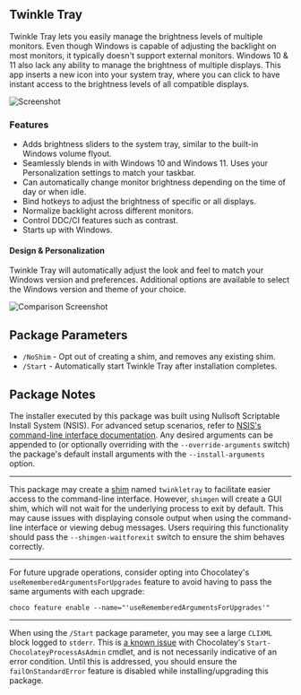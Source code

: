 ## Twinkle Tray

Twinkle Tray lets you easily manage the brightness levels of multiple monitors. Even though Windows is capable of adjusting the backlight on most monitors, it typically doesn't support external monitors. Windows 10 & 11 also lack any ability to manage the brightness of multiple displays. This app inserts a new icon into your system tray, where you can click to have instant access to the brightness levels of all compatible displays.

![Screenshot](https://cdn.jsdelivr.net/gh/brogers5/chocolatey-package-twinkle-tray@ad59227d2bac35585d8e4831082727cc4e4d321b/tt-screenshot-w11.jpg)

### Features

* Adds brightness sliders to the system tray, similar to the built-in Windows volume flyout.
* Seamlessly blends in with Windows 10 and Windows 11. Uses your Personalization settings to match your taskbar.
* Can automatically change monitor brightness depending on the time of day or when idle.
* Bind hotkeys to adjust the brightness of specific or all displays.
* Normalize backlight across different monitors.
* Control DDC/CI features such as contrast.
* Starts up with Windows.

#### Design & Personalization

Twinkle Tray will automatically adjust the look and feel to match your Windows version and preferences. Additional options are available to select the Windows version and theme of your choice.

![Comparison Screenshot](https://cdn.jsdelivr.net/gh/brogers5/chocolatey-package-twinkle-tray@ad59227d2bac35585d8e4831082727cc4e4d321b/tt-comparison.jpg)

## Package Parameters

* `/NoShim` - Opt out of creating a shim, and removes any existing shim.
* `/Start` - Automatically start Twinkle Tray after installation completes.

## Package Notes

The installer executed by this package was built using Nullsoft Scriptable Install System (NSIS). For advanced setup scenarios, refer to [NSIS's command-line interface documentation](https://nsis.sourceforge.io/Docs/Chapter3.html#installerusage). Any desired arguments can be appended to (or optionally overriding with the `--override-arguments` switch) the package's default install arguments with the `--install-arguments` option.

---

This package may create a [shim](https://docs.chocolatey.org/en-us/features/shim) named `twinkletray` to facilitate easier access to the command-line interface. However, `shimgen` will create a GUI shim, which will not wait for the underlying process to exit by default. This may cause issues with displaying console output when using the command-line interface or viewing debug messages. Users requiring this functionality should pass the `--shimgen-waitforexit` switch to ensure the shim behaves correctly.

---

For future upgrade operations, consider opting into Chocolatey's `useRememberedArgumentsForUpgrades` feature to avoid having to pass the same arguments with each upgrade:

```shell
choco feature enable --name="'useRememberedArgumentsForUpgrades'"
```

---

When using the `/Start` package parameter, you may see a large `CLIXML` block logged to `stderr`. This is [a known issue](https://github.com/chocolatey/choco/issues/1016) with Chocolatey's `Start-ChocolateyProcessAsAdmin` cmdlet, and is not necessarily indicative of an error condition. Until this is addressed, you should ensure the `failOnStandardError` feature is disabled while installing/upgrading this package.
